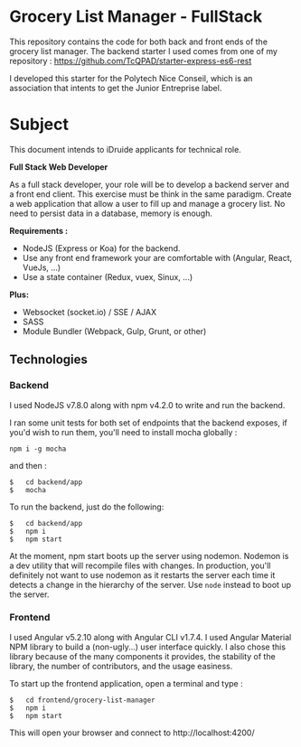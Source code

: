 # Grocery List Manager - FullStack

This repository contains the code for both back and front ends of the grocery list manager.
The backend starter I used comes from one of my repository : https://github.com/TcQPAD/starter-express-es6-rest

I developed this starter for the Polytech Nice Conseil, which is an association that intents to get the Junior Entreprise label.

# Subject

This document intends to iDruide applicants for technical role.

**Full Stack Web Developer**

As a full stack developer, your role will be to develop a backend server and a front end client.
This exercise must be think in the same paradigm.
Create a web application that allow a user to fill up and manage a grocery list.
No need to persist data in a database, memory is enough.

**Requirements :**

- NodeJS (Express or Koa) for the backend.
- Use any front end framework your are comfortable with (Angular, React, VueJs, ...)
- Use a state container (Redux, vuex, Sinux, ...)

**Plus:**
- Websocket (socket.io) / SSE / AJAX
- SASS
- Module Bundler (Webpack, Gulp, Grunt, or other)

## Technologies

### Backend

I used NodeJS v7.8.0 along with npm v4.2.0 to write and run the backend.

I ran some unit tests for both set of endpoints that the backend exposes,
if you'd wish to run them, you'll need to install mocha globally :

`npm i -g mocha`

and then :

```
$   cd backend/app
$   mocha
```

To run the backend, just do the following:

```
$   cd backend/app
$   npm i
$   npm start
```

At the moment, npm start boots up the server using nodemon. Nodemon
is a dev utility that will recompile files with changes.
In production, you'll definitely not want to use nodemon as it restarts the server
each time it detects a change in the hierarchy of the server.
Use `node` instead to boot up the server.

### Frontend

I used Angular v5.2.10 along with Angular CLI v1.7.4.
I used Angular Material NPM library to build a (non-ugly...) user interface
quickly.
I also chose this library because of the many components it provides, the stability
of the library, the number of contributors, and the usage easiness.

To start up the frontend application, open a terminal and type :

```
$   cd frontend/grocery-list-manager
$   npm i
$   npm start
```

This will open your browser and connect to http://localhost:4200/